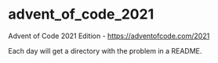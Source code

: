 # advent_of_code_2021
Advent of Code 2021 Edition - https://adventofcode.com/2021

Each day will get a directory with the problem in a README.